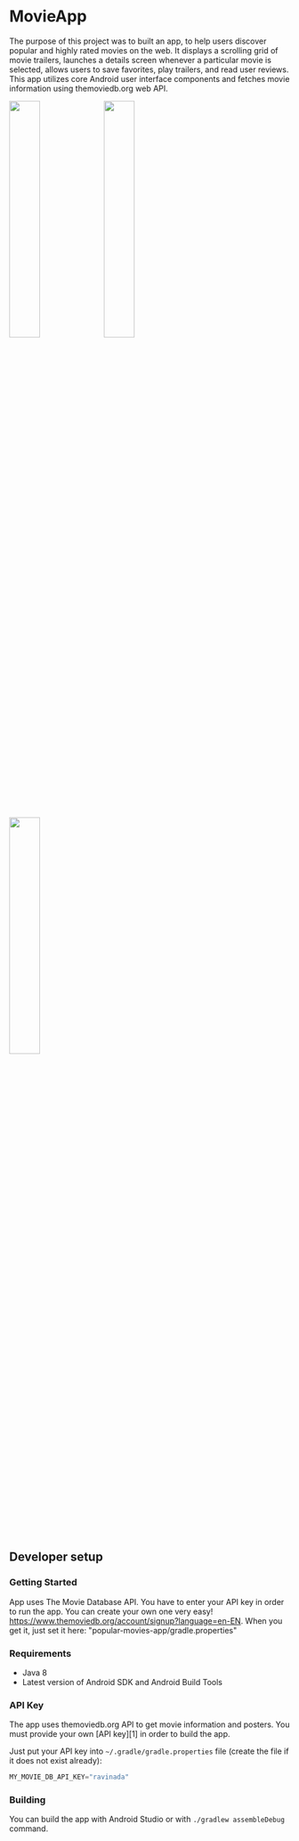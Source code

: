 # MovieApp
The purpose of this project was to built an app, to help users discover popular and highly rated movies on the web. It displays a scrolling grid of movie trailers, launches a details screen whenever a particular movie is selected, allows users to save favorites, play trailers, and read user reviews. This app utilizes core Android user interface components and fetches movie information using themoviedb.org web API.
 
 <img width="33%" src="https://user-images.githubusercontent.com/49580276/83109726-83f14600-a0df-11ea-842b-866e6b9c30b3.png" />          <img width="33%" src="https://user-images.githubusercontent.com/49580276/83109752-90759e80-a0df-11ea-9c74-e279a9d17b97.png" />            <img width="33%" src="https://user-images.githubusercontent.com/49580276/83109765-97041600-a0df-11ea-82f2-f302c58c5aaa.png" />
 
 Developer setup
---------------

### Getting Started

App uses The Movie Database API. You have to enter your API key in order to run the app. You can create your own one very easy! https://www.themoviedb.org/account/signup?language=en-EN. When you get it, just set it here:  "popular-movies-app/gradle.properties"

### Requirements

- Java 8
- Latest version of Android SDK and Android Build Tools

### API Key

The app uses themoviedb.org API to get movie information and posters. You must provide your own [API key][1] in order to build the app.

Just put your API key into `~/.gradle/gradle.properties` file (create the file if it does not exist already):

```gradle
MY_MOVIE_DB_API_KEY="ravinada"
```

### Building

You can build the app with Android Studio or with `./gradlew assembleDebug` command.
